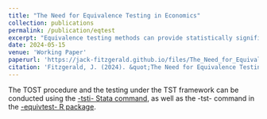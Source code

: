```yaml
---
title: "The Need for Equivalence Testing in Economics"
collection: publications
permalink: /publication/eqtest
excerpt: "Equivalence testing methods can provide statistically significant evidence that relationships are practically equal to zero. I demonstrate their necessity in a systematic reproduction of estimates defending 135 null claims made in 81 articles from top economics journals. 26-39% of these estimates cannot be significantly bounded beneath benchmark effect sizes. Though prediction platform data reveals that researchers find these equivalence testing 'failure rates' to be unacceptable, researchers actually expect unacceptably high failure rates, accurately predicting that failure rates exceed acceptable thresholds by around 23 percentage points. To obtain failure rates that researchers deem acceptable, one must contend that nearly half of published effect sizes in economics are practically equivalent to zero. Because such a claim is ludicrous, Type II error rates are likely quite high throughout economics. This paper provides economists with empirical justification, guidelines, and commands in Stata and R for conducting credible equivalence testing in future research."
date: 2024-05-15
venue: 'Working Paper'
paperurl: 'https://jack-fitzgerald.github.io/files/The_Need_for_Equivalence_Testing_in_Economics.pdf'
citation: 'Fitzgerald, J. (2024). &quot;The Need for Equivalence Testing in Economics.&quot; Working paper.'
---
```


The TOST procedure and the testing under the TST framework can be conducted using the [-tsti- Stata command]([https://github.com/jack-fitzgerald/tsti]), as well as the -tst- command in the [-equivtest- R package]([https://github.com/jack-fitzgerald/equivtest]).

